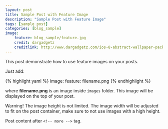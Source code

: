 ```yaml
---
layout: post
title: Sample Post with Feature Image
description: "Sample Post with Feature Image"
tags: [sample post]
categories: [blog_sample]
image:
    feature: blog_sample/feature.jpg
    credit: dargadgetz
    creditlink: http://www.dargadgetz.com/ios-8-abstract-wallpaper-pack-for-iphone-5s-5c-and-ipod-touch-retina/
---
```


This post demonstrate how to use feature images on your posts.

Just add:

{% highlight yaml %}
image:
  feature: filename.png
{% endhighlight %}

where **filename.png** is an image inside `images` folder. This image will be displayed on the top of your post.

Warning! The image height is not limited. The image width will be adjusted to fit on the post container, make sure to not use images with a high height.

<!-- more -->

Post content after ``<!-- more -->`` tag.
